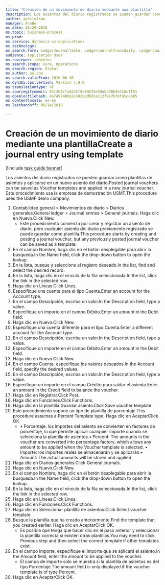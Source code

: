 ```yaml
--- 
title: "Creación de un movimiento de diario mediante una plantilla"
description: Los asientos del diario registrados se pueden guardar como plantillas de asientos y aplicarse en un nuevo asiento del diario.
author: aprilolson
manager: AnnBe
ms.date: 08/29/2018
ms.topic: business-process
ms.prod: 
ms.service: dynamics-ax-applications
ms.technology: 
ms.search.form: LedgerJournalTable, LedgerJournalTransDaily, LedgerJournalTransVoucherTemplate
audience: Application User
ms.reviewer: twheeloc
ms.search.scope: Core, Operations
ms.search.region: Global
ms.author: aolson
ms.search.validFrom: 2016-06-30
ms.dyn365.ops.version: Version 7.0.0
ms.translationtype: HT
ms.sourcegitcommit: 0312b8cfadd45f8e59225e9daba78b9e216cff51
ms.openlocfilehash: 4a749740b62e39202d502a112f947679f85ca085
ms.contentlocale: es-es
ms.lasthandoff: 09/14/2018

---
```

# <a name="create-a-journal-entry-using-template"></a><span data-ttu-id="a8b88-103">Creación de un movimiento de diario mediante una plantilla</span><span class="sxs-lookup"><span data-stu-id="a8b88-103">Create a journal entry using template</span></span>

[!include [task guide banner](../../includes/task-guide-banner.md)]

<span data-ttu-id="a8b88-104">Los asientos del diario registrados se pueden guardar como plantillas de asientos y aplicarse en un nuevo asiento del diario.</span><span class="sxs-lookup"><span data-stu-id="a8b88-104">Posted journal vouchers can be saved as Voucher templates and applied in a new journal voucher.</span></span> <span data-ttu-id="a8b88-105">Este procedimiento usa la empresa de demostración USMF.</span><span class="sxs-lookup"><span data-stu-id="a8b88-105">This procedure uses the USMF demo company.</span></span>

1. <span data-ttu-id="a8b88-106">Contabilidad general > Movimientos de diario > Diarios generales.</span><span class="sxs-lookup"><span data-stu-id="a8b88-106">General ledger > Journal entries > General journals.</span></span> <span data-ttu-id="a8b88-107">Haga clic en Nuevo.</span><span class="sxs-lookup"><span data-stu-id="a8b88-107">Click New.</span></span>
    * <span data-ttu-id="a8b88-108">Este procedimiento comienza por crear y registrar un asiento de diario, pero cualquier asiento del diario previamente registrado se puede guardar como plantilla.</span><span class="sxs-lookup"><span data-stu-id="a8b88-108">This procedure starts by creating and posting a journal voucher, but any previously posted journal voucher can be saved as a template.</span></span>  
2. <span data-ttu-id="a8b88-109">En el campo Nombre, haga clic en el botón desplegable para abrir la búsqueda.</span><span class="sxs-lookup"><span data-stu-id="a8b88-109">In the Name field, click the drop-down button to open the lookup.</span></span>
3. <span data-ttu-id="a8b88-110">En la lista, busque y seleccione el registro deseado.</span><span class="sxs-lookup"><span data-stu-id="a8b88-110">In the list, find and select the desired record.</span></span>
4. <span data-ttu-id="a8b88-111">En la lista, haga clic en el vínculo de la fila seleccionada.</span><span class="sxs-lookup"><span data-stu-id="a8b88-111">In the list, click the link in the selected row.</span></span>
5. <span data-ttu-id="a8b88-112">Haga clic en Líneas.</span><span class="sxs-lookup"><span data-stu-id="a8b88-112">Click Lines.</span></span>
6. <span data-ttu-id="a8b88-113">Especifique una cuenta para el tipo Cuenta.</span><span class="sxs-lookup"><span data-stu-id="a8b88-113">Enter an account for the Account type.</span></span>
7. <span data-ttu-id="a8b88-114">En el campo Descripción, escriba un valor.</span><span class="sxs-lookup"><span data-stu-id="a8b88-114">In the Description field, type a value.</span></span>
8. <span data-ttu-id="a8b88-115">Especifique un importe en el campo Débito.</span><span class="sxs-lookup"><span data-stu-id="a8b88-115">Enter an amount in the Debit field.</span></span>
9. <span data-ttu-id="a8b88-116">Haga clic en Nuevo.</span><span class="sxs-lookup"><span data-stu-id="a8b88-116">Click New.</span></span>
10. <span data-ttu-id="a8b88-117">Especifique una cuenta diferente para el tipo Cuenta.</span><span class="sxs-lookup"><span data-stu-id="a8b88-117">Enter a different account for the Account type.</span></span>
11. <span data-ttu-id="a8b88-118">En el campo Descripción, escriba un valor.</span><span class="sxs-lookup"><span data-stu-id="a8b88-118">In the Description field, type a value.</span></span>
12. <span data-ttu-id="a8b88-119">Especifique un importe en el campo Débito.</span><span class="sxs-lookup"><span data-stu-id="a8b88-119">Enter an amount in the Debit field.</span></span>
13. <span data-ttu-id="a8b88-120">Haga clic en Nuevo.</span><span class="sxs-lookup"><span data-stu-id="a8b88-120">Click New.</span></span>
14. <span data-ttu-id="a8b88-121">En el campo Cuenta, especifique los valores deseados.</span><span class="sxs-lookup"><span data-stu-id="a8b88-121">In the Account field, specify the desired values.</span></span>
15. <span data-ttu-id="a8b88-122">En el campo Descripción, escriba un valor.</span><span class="sxs-lookup"><span data-stu-id="a8b88-122">In the Description field, type a value.</span></span>
16. <span data-ttu-id="a8b88-123">Especifique un importe en el campo Crédito para saldar el asiento.</span><span class="sxs-lookup"><span data-stu-id="a8b88-123">Enter an amount in the Credit field to balance the voucher.</span></span>
17. <span data-ttu-id="a8b88-124">Haga clic en Registrar.</span><span class="sxs-lookup"><span data-stu-id="a8b88-124">Click Post.</span></span>
18. <span data-ttu-id="a8b88-125">Haga clic en Funciones.</span><span class="sxs-lookup"><span data-stu-id="a8b88-125">Click Functions.</span></span>
19. <span data-ttu-id="a8b88-126">Haga clic en la plantilla Guardar asiento.</span><span class="sxs-lookup"><span data-stu-id="a8b88-126">Click Save voucher template.</span></span>
20. <span data-ttu-id="a8b88-127">Este procedimiento supone un tipo de plantilla de porcentaje.</span><span class="sxs-lookup"><span data-stu-id="a8b88-127">This procedure assumes a Percent Template type.</span></span> <span data-ttu-id="a8b88-128">Haga clic en Aceptar</span><span class="sxs-lookup"><span data-stu-id="a8b88-128">Click OK.</span></span>
    * <span data-ttu-id="a8b88-129">• Porcentaje: los importes del asiento se convierten en factores de porcentaje, lo que permite aplicar cualquier importe cuando se selecciona la plantilla de asientos.</span><span class="sxs-lookup"><span data-stu-id="a8b88-129">• Percent: The amounts in the voucher are converted into percentage factors, which allows any amount to be applied when the Voucher template is selected.</span></span>  <span data-ttu-id="a8b88-130">• Importe: los importes reales se almacenarán y se aplicarán.</span><span class="sxs-lookup"><span data-stu-id="a8b88-130">• Amount: The actual amounts will be stored and applied.</span></span>  
21. <span data-ttu-id="a8b88-131">Haga clic en Diarios generales.</span><span class="sxs-lookup"><span data-stu-id="a8b88-131">Click General journals.</span></span>
22. <span data-ttu-id="a8b88-132">Haga clic en Nuevo.</span><span class="sxs-lookup"><span data-stu-id="a8b88-132">Click New.</span></span>
23. <span data-ttu-id="a8b88-133">En el campo Nombre, haga clic en el botón desplegable para abrir la búsqueda.</span><span class="sxs-lookup"><span data-stu-id="a8b88-133">In the Name field, click the drop-down button to open the lookup.</span></span>
24. <span data-ttu-id="a8b88-134">En la lista, haga clic en el vínculo de la fila seleccionada.</span><span class="sxs-lookup"><span data-stu-id="a8b88-134">In the list, click the link in the selected row.</span></span>
25. <span data-ttu-id="a8b88-135">Haga clic en Líneas.</span><span class="sxs-lookup"><span data-stu-id="a8b88-135">Click Lines.</span></span>
26. <span data-ttu-id="a8b88-136">Haga clic en Funciones.</span><span class="sxs-lookup"><span data-stu-id="a8b88-136">Click Functions.</span></span>
27. <span data-ttu-id="a8b88-137">Haga clic en Seleccionar plantilla de asientos.</span><span class="sxs-lookup"><span data-stu-id="a8b88-137">Click Select voucher template.</span></span>
28. <span data-ttu-id="a8b88-138">Busque la plantilla que ha creado anteriormente.</span><span class="sxs-lookup"><span data-stu-id="a8b88-138">Find the template that you created earlier.</span></span> <span data-ttu-id="a8b88-139">Haga clic en Aceptar</span><span class="sxs-lookup"><span data-stu-id="a8b88-139">Click OK.</span></span>
    * <span data-ttu-id="a8b88-140">Es posible que tenga que hacer clic en el paso anterior y seleccionar la plantilla correcta si existen otras plantillas.</span><span class="sxs-lookup"><span data-stu-id="a8b88-140">You may need to click Previous step and then select the correct template if other templates exist.</span></span>  
29. <span data-ttu-id="a8b88-141">En el campo Importe, especifique el importe que se aplicará el asiento.</span><span class="sxs-lookup"><span data-stu-id="a8b88-141">In the Amount field, enter the amount to be applied to the voucher.</span></span>
    * <span data-ttu-id="a8b88-142">El campo de importe solo se muestra si la plantilla de asientos es del tipo Porcentaje.</span><span class="sxs-lookup"><span data-stu-id="a8b88-142">The amount field is only displayed if the voucher template is of type Percent.</span></span>  
30. <span data-ttu-id="a8b88-143">Haga clic en Aceptar</span><span class="sxs-lookup"><span data-stu-id="a8b88-143">Click OK.</span></span>


